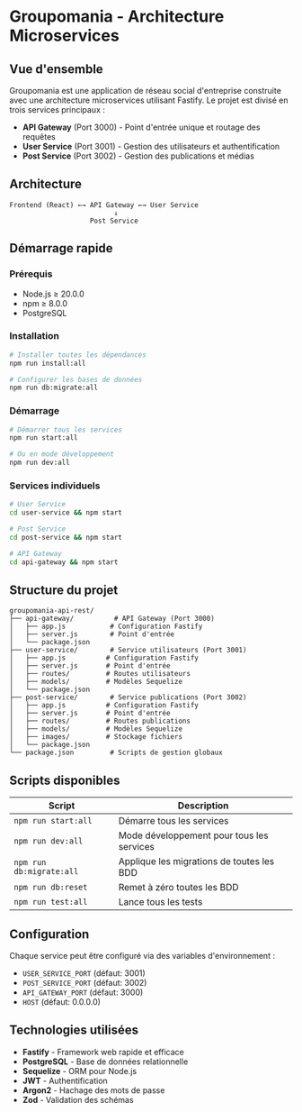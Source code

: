 # Groupomania - Architecture Microservices

## Vue d'ensemble

Groupomania est une application de réseau social d'entreprise construite avec une architecture microservices utilisant Fastify. Le projet est divisé en trois services principaux :

- **API Gateway** (Port 3000) - Point d'entrée unique et routage des requêtes
- **User Service** (Port 3001) - Gestion des utilisateurs et authentification
- **Post Service** (Port 3002) - Gestion des publications et médias

## Architecture

```
Frontend (React) ←→ API Gateway ←→ User Service
                          ↓
                    Post Service
```

## Démarrage rapide

### Prérequis
- Node.js ≥ 20.0.0
- npm ≥ 8.0.0
- PostgreSQL

### Installation

```bash
# Installer toutes les dépendances
npm run install:all

# Configurer les bases de données
npm run db:migrate:all
```

### Démarrage

```bash
# Démarrer tous les services
npm run start:all

# Ou en mode développement
npm run dev:all
```

### Services individuels

```bash
# User Service
cd user-service && npm start

# Post Service  
cd post-service && npm start

# API Gateway
cd api-gateway && npm start
```

## Structure du projet

```
groupomania-api-rest/
├── api-gateway/          # API Gateway (Port 3000)
│   ├── app.js           # Configuration Fastify
│   ├── server.js        # Point d'entrée
│   └── package.json
├── user-service/        # Service utilisateurs (Port 3001)
│   ├── app.js          # Configuration Fastify
│   ├── server.js       # Point d'entrée
│   ├── routes/         # Routes utilisateurs
│   ├── models/         # Modèles Sequelize
│   └── package.json
├── post-service/        # Service publications (Port 3002)
│   ├── app.js          # Configuration Fastify
│   ├── server.js       # Point d'entrée
│   ├── routes/         # Routes publications
│   ├── models/         # Modèles Sequelize
│   ├── images/         # Stockage fichiers
│   └── package.json
└── package.json         # Scripts de gestion globaux
```

## Scripts disponibles

| Script | Description |
|--------|-------------|
| `npm run start:all` | Démarre tous les services |
| `npm run dev:all` | Mode développement pour tous les services |
| `npm run db:migrate:all` | Applique les migrations de toutes les BDD |
| `npm run db:reset` | Remet à zéro toutes les BDD |
| `npm run test:all` | Lance tous les tests |

## Configuration

Chaque service peut être configuré via des variables d'environnement :

- `USER_SERVICE_PORT` (défaut: 3001)
- `POST_SERVICE_PORT` (défaut: 3002)
- `API_GATEWAY_PORT` (défaut: 3000)
- `HOST` (défaut: 0.0.0.0)

## Technologies utilisées

- **Fastify** - Framework web rapide et efficace
- **PostgreSQL** - Base de données relationnelle
- **Sequelize** - ORM pour Node.js
- **JWT** - Authentification
- **Argon2** - Hachage des mots de passe
- **Zod** - Validation des schémas